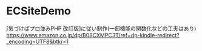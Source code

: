 # ECSiteDemo

[気づけばプロ並みPHP 改訂版]に従い制作(一部機能の関数化などの工夫はあり)
https://www.amazon.co.jp/dp/B08CXMPC3T/ref=dp-kindle-redirect?_encoding=UTF8&btkr=1
